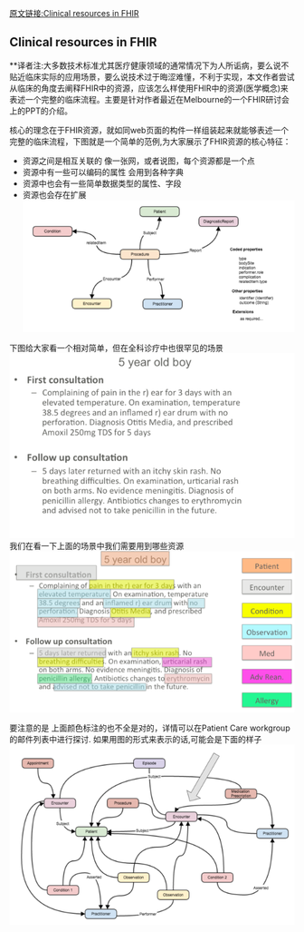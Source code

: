 [原文链接:Clinical resources in FHIR](http://fhirblog.com/2014/11/13/clinical-resources-in-fhir/)
## Clinical resources in FHIR
**译者注:大多数技术标准尤其医疗健康领域的通常情况下为人所诟病，要么说不贴近临床实际的应用场景，要么说技术过于晦涩难懂，不利于实现，本文作者尝试从临床的角度去阐释FHIR中的资源，应该怎么样使用FHIR中的资源(医学概念)来表述一个完整的临床流程。主要是针对作者最近在Melbourne的一个FHIR研讨会上的PPT的介绍。     

核心的理念在于FHIR资源，就如同web页面的构件一样组装起来就能够表述一个完整的临床流程，下图就是一个简单的范例,为大家展示了FHIR资源的核心特征：
* 资源之间是相互关联的 像一张网，或者说图，每个资源都是一个点
* 资源中有一些可以编码的属性  会用到各种字典
* 资源中也会有一些简单数据类型的属性、字段
* 资源也会存在扩展
![](Clinical_resources_in_FHIR_procedure.png)

下图给大家看一个相对简单，但在全科诊疗中也很罕见的场景
![](clinical-resources-in-fhir_screen-shot-2014-11-13-at-7-07-11-pm.png)
我们在看一下上面的场景中我们需要用到哪些资源
![](clinical-resources-in-fhir_screen-shot-2014-11-13-at-5-49-10-pm.png)

要注意的是 上面颜色标注的也不全是对的，详情可以在Patient Care workgroup的邮件列表中进行探讨.
如果用图的形式来表示的话,可能会是下面的样子
![](clinical-resources-in-fhir-graph1.png)
